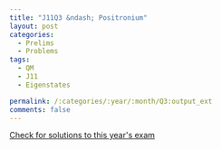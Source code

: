 ```yaml
---
title: "J11Q3 &ndash; Positronium"
layout: post
categories:
  - Prelims
  - Problems
tags:
  - QM
  - J11
  - Eigenstates

permalink: /:categories/:year/:month/Q3:output_ext
comments: false
---
```

<object data="2011J3Q.pdf" type="application/pdf" width="100%" height="500"></object>
<div class="message"><a href='https://princetonprelim.com/prelim/26/'>Check for solutions to this year's exam</a></div>